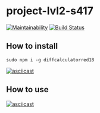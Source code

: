 # project-lvl2-s417

[![Maintainability](https://api.codeclimate.com/v1/badges/1cf042b64bccde3a2e1d/maintainability)](https://codeclimate.com/github/AlexRedisson18/project-lvl2-s417/maintainability)
[![Build Status](https://travis-ci.com/AlexRedisson18/difference-calculator.svg?branch=master)](https://travis-ci.com/AlexRedisson18/difference-calculator)

## How to install

`sudo npm i -g diffcalculatorred18`

[![asciicast](https://asciinema.org/a/SyJVS5aTQCGNf3D6q00444jLY.svg)](https://asciinema.org/a/SyJVS5aTQCGNf3D6q00444jLY)

## How to use

[![asciicast](https://asciinema.org/a/4Bh084JIqovimHuUYni8583oj.svg)](https://asciinema.org/a/4Bh084JIqovimHuUYni8583oj)
